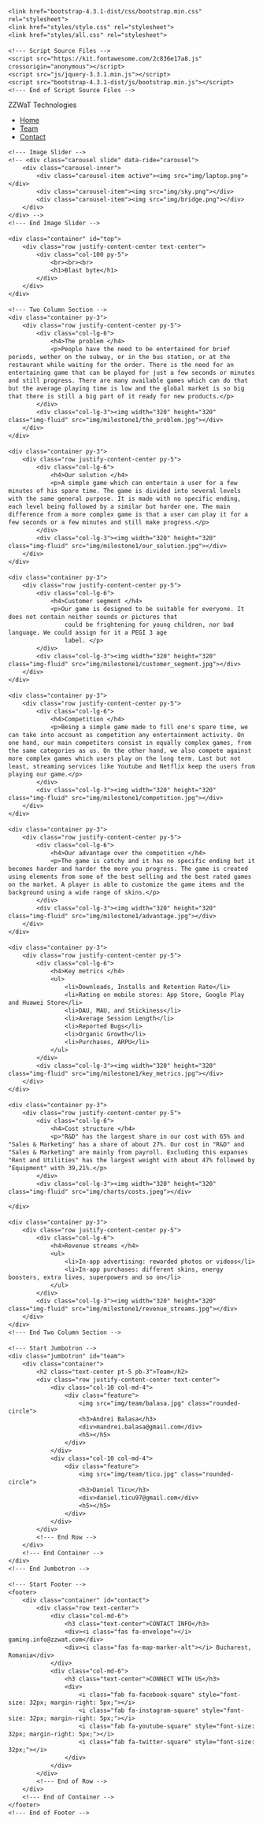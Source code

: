 <html lang="en">

<head>
	<meta charset="utf-8">
	<meta content="width=device-width, initial-scale=1" name="viewport">
	<title>ZZWaT Technologies</title>
	<link rel="shortcut icon" href="img/logo.PNG" />

	<link href="bootstrap-4.3.1-dist/css/bootstrap.min.css" rel="stylesheet">
	<link href="styles/style.css" rel="stylesheet">
	<link href="styles/all.css" rel="stylesheet">

	<!--- Script Source Files -->
    <script src="https://kit.fontawesome.com/2c836e17a8.js" crossorigin="anonymous"></script>
	<script src="js/jquery-3.3.1.min.js"></script>
	<script src="bootstrap-4.3.1-dist/js/bootstrap.min.js"></script>
	<!--- End of Script Source Files -->
</head>

<body>
	<!--- Navigation -->
	<nav class="navbar navbar-dark bg-dark navbar-expand-md fixed-top">
		<div class="container-fluid">
			<div>ZZWaT Technologies <i class="fas fa-gamepad"></i></div>
			<div class="collapse navbar-collapse" id="navbarResponsive">
				<ul class="navbar-nav ml-auto">
					<li class="nav-item">
						<a class="nav-link active" href="#top">Home</a>
					</li>
					<li class="nav-item">
						<a class="nav-link active" href="#team">Team</a>
					</li>
					<li class="nav-item">
						<a class="nav-link active" href="#contact">Contact</a>
					</li>
				</ul>
			</div>
		</div>
	</nav>
	<!--- End Navigation -->

	<!--- Image Slider -->
	<!-- <div class="carousel slide" data-ride="carousel">
		<div class="carousel-inner">
			<div class="carousel-item active"><img src="img/laptop.png"></div>
			<div class="carousel-item"><img src="img/sky.png"></div>
			<div class="carousel-item"><img src="img/bridge.png"></div>
		</div>
	</div> -->
	<!--- End Image Slider -->

	<div class="container" id="top">
		<div class="row justify-content-center text-center">
			<div class="col-100 py-5">
				<br><br><br>
				<h1>Blast byte</h1>
			</div>
		</div>
	</div>

	<!--- Two Column Section -->
	<div class="container py-3">
		<div class="row justify-content-center py-5">
			<div class="col-lg-6">
				<h4>The problem </h4>
				<p>People have the need to be entertained for brief periods, wether on the subway, or in the bus station, or at the restaurant while waiting for the order. There is the need for an entertaining game that can be played for just a few seconds or minutes and still progress. There are many available games which can do that but the average playing time is low and the global market is so big that there is still a big part of it ready for new products.</p>
			</div>
			<div class="col-lg-3"><img width="320" height="320" class="img-fluid" src="img/milestone1/the_problem.jpg"></div>
		</div>
	</div>

	<div class="container py-3">
		<div class="row justify-content-center py-5">
			<div class="col-lg-6">
				<h4>Our solution </h4>
				<p>A simple game which can entertain a user for a few minutes of his spare time. The game is divided into several levels with the same general purpose. It is made with no specific ending, each level being followed by a similar but harder one. The main difference from a more complex game is that a user can play it for a few seconds or a few minutes and still make progress.</p>
			</div>
			<div class="col-lg-3"><img width="320" height="320" class="img-fluid" src="img/milestone1/our_solution.jpg"></div>
		</div>
	</div>

	<div class="container py-3">
		<div class="row justify-content-center py-5">
			<div class="col-lg-6">
				<h4>Customer segment </h4>
				<p>Our game is designed to be suitable for everyone. It does not contain neither sounds or pictures that
					could be frightening for young children, nor bad language. We could assign for it a PEGI 3 age
					label. </p>
			</div>
			<div class="col-lg-3"><img width="320" height="320" class="img-fluid" src="img/milestone1/customer_segment.jpg"></div>
		</div>
	</div>

	<div class="container py-3">
		<div class="row justify-content-center py-5">
			<div class="col-lg-6">
				<h4>Competition </h4>
				<p>Being a simple game made to fill one's spare time, we can take into account as competition any entertainment activity. On one hand, our main competitors consist in equally complex games, from the same categories as us. On the other hand, we also compete against more complex games which users play on the long term. Last but not least, streaming services like Youtube and Netflix keep the users from playing our game.</p>
			</div>
			<div class="col-lg-3"><img width="320" height="320" class="img-fluid" src="img/milestone1/competition.jpg"></div>
		</div>
	</div>

	<div class="container py-3">
		<div class="row justify-content-center py-5">
			<div class="col-lg-6">
				<h4>Our advantage over the competition </h4>
				<p>The game is catchy and it has no specific ending but it becomes harder and harder the more you progress. The game is created using elements from some of the best selling and the best rated games on the market. A player is able to customize the game items and the background using a wide range of skins.</p>
			</div>
			<div class="col-lg-3"><img width="320" height="320" class="img-fluid" src="img/milestone1/advantage.jpg"></div>
		</div>
	</div>

	<div class="container py-3">
		<div class="row justify-content-center py-5">
			<div class="col-lg-6">
				<h4>Key metrics </h4>
				<ul>
					<li>Downloads, Installs and Retention Rate</li>
					<li>Rating on mobile stores: App Store, Google Play and Huawei Store</li>
					<li>DAU, MAU, and Stickiness</li>
					<li>Average Session Length</li>
					<li>Reported Bugs</li>
					<li>Organic Growth</li>
					<li>Purchases, ARPU</li>
				</ul>
			</div>  
			<div class="col-lg-3"><img width="320" height="320" class="img-fluid" src="img/milestone1/key_metrics.jpg"></div>
		</div>
	</div>

	<div class="container py-3">
		<div class="row justify-content-center py-5">
			<div class="col-lg-6">
				<h4>Cost structure </h4>
				<p>"R&D" has the largest share in our cost with 65% and "Sales & Marketing" has a share of about 27%. Our cost in "R&D" and "Sales & Marketing" are mainly from payroll. Excluding this expanses "Rent and Utilities" has the largest weight with about 47% followed by "Equipment" with 39,21%.</p>
			</div>
			<div class="col-lg-3"><img width="320" height="320" class="img-fluid" src="img/charts/costs.jpeg"></div>
<!-- 			<div class="col-lg-3"><img width="320" height="320" class="img-fluid" src="img/charts/costs1.jpeg"></div> -->		</div>
	</div>

	<div class="container py-3">
		<div class="row justify-content-center py-5">
			<div class="col-lg-6">
				<h4>Revenue streams </h4>
				<ul>
					<li>In-app advertising: rewarded photos or videos</li>
					<li>In-app purchases: different skins, energy boosters, extra lives, superpowers and so on</li>
				</ul>
			</div>
			<div class="col-lg-3"><img width="320" height="320" class="img-fluid" src="img/milestone1/revenue_streams.jpg"></div>
		</div>
	</div>
	<!--- End Two Column Section -->

	<!--- Start Jumbotron -->
	<div class="jumbotron" id="team">
		<div class="container">
			<h2 class="text-center pt-5 pb-3">Team</h2>
			<div class="row justify-content-center text-center">
				<div class="col-10 col-md-4">
					<div class="feature">
						<img src="img/team/balasa.jpg" class="rounded-circle">
						<h3>Andrei Balasa</h3>
						<div>mandrei.balasa@gmail.com</div>
						<h5></h5>
					</div>
				</div>
				<div class="col-10 col-md-4">
					<div class="feature">
						<img src="img/team/ticu.jpg" class="rounded-circle">
						<h3>Daniel Ticu</h3>
						<div>daniel.ticu97@gmail.com</div>
						<h5></h5>
					</div>
				</div>
			</div>
			<!--- End Row -->
		</div>
		<!--- End Container -->
	</div>
	<!--- End Jumbotron -->

	<!--- Start Footer -->
	<footer>
		<div class="container" id="contact">
			<div class="row text-center">
				<div class="col-md-6">
					<h3 class="text-center">CONTACT INFO</h3>
					<div><i class="fas fa-envelope"></i> gaming.info@zzwat.com</div>
					<div><i class="fas fa-map-marker-alt"></i> Bucharest, Romania</div>
				</div>
				<div class="col-md-6">
					<h3 class="text-center">CONNECT WITH US</h3>
					<div>
						<i class="fab fa-facebook-square" style="font-size: 32px; margin-right: 5px;"></i>
						<i class="fab fa-instagram-square" style="font-size: 32px; margin-right: 5px;"></i>
						<i class="fab fa-youtube-square" style="font-size: 32px; margin-right: 5px;"></i>
						<i class="fab fa-twitter-square" style="font-size: 32px;"></i>
					</div>
				</div>
			</div>
			<!--- End of Row -->
		</div>
		<!--- End of Container -->
	</footer>
	<!--- End of Footer -->

</body>

</html>
